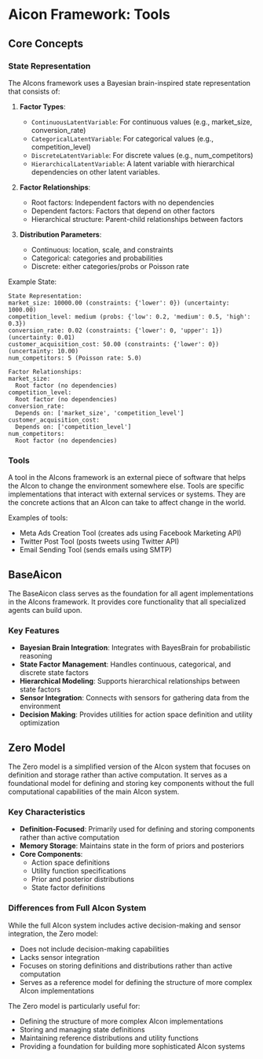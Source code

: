 # Aicon Framework: Tools

## Core Concepts

### State Representation

The AIcons framework uses a Bayesian brain-inspired state representation that consists of:

1. **Factor Types**:

   - `ContinuousLatentVariable`: For continuous values (e.g., market_size, conversion_rate)
   - `CategoricalLatentVariable`: For categorical values (e.g., competition_level)
   - `DiscreteLatentVariable`: For discrete values (e.g., num_competitors)
   - `HierarchicalLatentVariable`: A latent variable with hierarchical dependencies on other latent variables.

2. **Factor Relationships**:

   - Root factors: Independent factors with no dependencies
   - Dependent factors: Factors that depend on other factors
   - Hierarchical structure: Parent-child relationships between factors

3. **Distribution Parameters**:
   - Continuous: location, scale, and constraints
   - Categorical: categories and probabilities
   - Discrete: either categories/probs or Poisson rate

Example State:

```
State Representation:
market_size: 10000.00 (constraints: {'lower': 0}) (uncertainty: 1000.00)
competition_level: medium (probs: {'low': 0.2, 'medium': 0.5, 'high': 0.3})
conversion_rate: 0.02 (constraints: {'lower': 0, 'upper': 1}) (uncertainty: 0.01)
customer_acquisition_cost: 50.00 (constraints: {'lower': 0}) (uncertainty: 10.00)
num_competitors: 5 (Poisson rate: 5.0)

Factor Relationships:
market_size:
  Root factor (no dependencies)
competition_level:
  Root factor (no dependencies)
conversion_rate:
  Depends on: ['market_size', 'competition_level']
customer_acquisition_cost:
  Depends on: ['competition_level']
num_competitors:
  Root factor (no dependencies)
```

### Tools

A tool in the AIcons framework is an external piece of software that helps the AIcon to change the environment somewhere else. Tools are specific implementations that interact with external services or systems. They are the concrete actions that an AIcon can take to affect change in the world.

Examples of tools:

- Meta Ads Creation Tool (creates ads using Facebook Marketing API)
- Twitter Post Tool (posts tweets using Twitter API)
- Email Sending Tool (sends emails using SMTP)

## BaseAicon

The BaseAicon class serves as the foundation for all agent implementations in the AIcons framework. It provides core functionality that all specialized agents can build upon.

### Key Features

- **Bayesian Brain Integration**: Integrates with BayesBrain for probabilistic reasoning
- **State Factor Management**: Handles continuous, categorical, and discrete state factors
- **Hierarchical Modeling**: Supports hierarchical relationships between state factors
- **Sensor Integration**: Connects with sensors for gathering data from the environment
- **Decision Making**: Provides utilities for action space definition and utility optimization

## Zero Model

The Zero model is a simplified version of the AIcon system that focuses on definition and storage rather than active computation. It serves as a foundational model for defining and storing key components without the full computational capabilities of the main AIcon system.

### Key Characteristics

- **Definition-Focused**: Primarily used for defining and storing components rather than active computation
- **Memory Storage**: Maintains state in the form of priors and posteriors
- **Core Components**:
  - Action space definitions
  - Utility function specifications
  - Prior and posterior distributions
  - State factor definitions

### Differences from Full AIcon System

While the full AIcon system includes active decision-making and sensor integration, the Zero model:

- Does not include decision-making capabilities
- Lacks sensor integration
- Focuses on storing definitions and distributions rather than active computation
- Serves as a reference model for defining the structure of more complex AIcon implementations

The Zero model is particularly useful for:

- Defining the structure of more complex AIcon implementations
- Storing and managing state definitions
- Maintaining reference distributions and utility functions
- Providing a foundation for building more sophisticated AIcon systems
